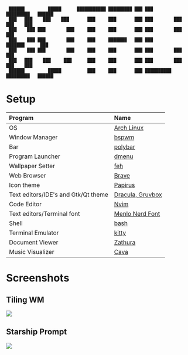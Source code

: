 ```
 ██████         █████      ███████████ █████████ ███ ███        █████████   ██████  
 ███   ███    ███    ███       ███     ███       ███ ███        ███       ███    ███
 ███    ███ ███        ███     ███     ███       ███ ███        ███        ███      
 ███    ███ ███        ███     ███     ███████   ███ ███        ███████      ███    
 ███    ███ ███        ███     ███     ███       ███ ███        ███             ███ 
 ███   ███    ███     ███      ███     ███       ███ ███        ███       ███    ███
 ██████         █████          ███     ███       ███ ██████████ █████████   ██████  

```

# Setup

| Program                             | Name                                                                    |
| :---                                | :---                                                                    |
| OS                                  | [Arch Linux](https://www.archlinux.org/)                                |
| Window Manager                      | [bspwm](https://github.com/baskerville/bspwm)                           |
| Bar                                 | [polybar](https://github.com/jaagr/polybar)                             |
| Program Launcher                    | [dmenu](https://tools.suckless.org/dmenu/)                              |
| Wallpaper Setter                    | [feh](https://github.com/derf/feh)                                      |
| Web Browser                         | [Brave](https://brave.com/)                                             |
| Icon theme                          | [Papirus](https://github.com/PapirusDevelopmentTeam/papirus-icon-theme) |
| Text editors/IDE's and Gtk/Qt theme | [Dracula, Gruvbox](https://draculatheme.com/)                           |
| Code Editor                         | [Nvim](https://neovim.io/)                                              |
| Text editors/Terminal font          | [Menlo Nerd Font](#)                                                    |
| Shell                               | [bash](https://www.zsh.org/)                                            |
| Terminal Emulator                   | [kitty](https://st.suckless.org/)                                       |
| Document Viewer                     | [Zathura](https://pwmt.org/projects/zathura/)                           |
| Music Visualizer                    | [Cava](https://github.com/karlstav/cava)                                |

# Screenshots

## Tiling WM
![](https://github.com/7ze/dotfiles/blob/develop/scrots/neo.png?raw=true)

## Starship Prompt

![](https://github.com/7ze/dotfiles/blob/develop/scrots/prompt.png?raw=true)
